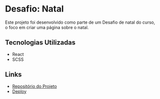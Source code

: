 # Desafio: Natal

Este projeto foi desenvolvido como parte de um Desafio de natal do curso, o foco em criar uma página sobre o natal.

## Tecnologias Utilizadas
- React
- SCSS

## Links
- [Repositório do Projeto](https://github.com/Davi-D18/Desafio_Natal)
- [Deploy](https://desafio-natal-ruddy.vercel.app)